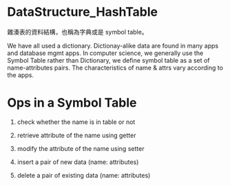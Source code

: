 # DataStructure_HashTable

雜湊表的資料結構，也稱為字典或是 symbol table。

We have all used a dictionary. Dictionay-alike data are found in many apps and database mgmt apps. In computer science, we generally use the Symbol Table rather than Dictionary, we define symbol table as a set of name-attributes pairs. The characteristics of name & attrs vary according to the apps.

# Ops in a Symbol Table

1) check whether the name is in table or not

2) retrieve attribute of the name using getter

3) modify the attribute of the name using setter

4) insert a pair of new data (name: attributes)

5) delete a pair of existing data (name: attributes)





